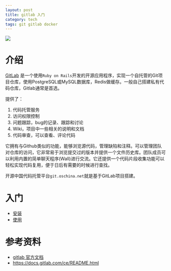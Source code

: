 ```yaml
---
layout: post
title: gitlab 入门
category: tech
tags: git gitlab docker
---
```

![](https://cdn.kelu.org/blog/tags/gitlab.jpg)

# 介绍

[GitLab](https://about.gitlab.com/) 是一个使用`Ruby on Rails`开发的开源应用程序，实现一个自托管的Git项目仓库，使用PostgreSQL或MySQL数据库，Redis做缓存。一般自己搭建私有代码仓库，Gitlab通常是首选。

提供了：

1.  代码托管服务
2.  访问权限控制
3.  问题跟踪，bug的记录、跟踪和讨论
4.  Wiki，项目中一些相关的说明和文档
5.  代码审查，可以查看、评论代码

它拥有与Github类似的功能，能够浏览源代码，管理缺陷和注释。可以管理团队对仓库的访问，它非常易于浏览提交过的版本并提供一个文件历史库。团队成员可以利用内置的简单聊天程序(Wall)进行交流。它还提供一个代码片段收集功能可以轻松实现代码复用，便于日后有需要的时候进行查找。

开源中国代码托管平台`git.oschina.net`就是基于GitLab项目搭建。

# 入门

* [安装](/tech/2017/10/17/gitlab-tutorial-1.html)
* [使用](/tech/2017/10/17/gitlab-tutorial-2.html)


# 参考资料

* [gitlab 官方文档](https://docs.gitlab.com/)
* <https://docs.gitlab.com/ce/README.html>